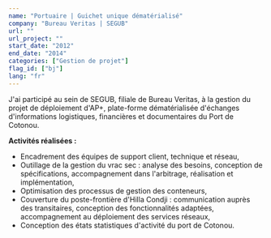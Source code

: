 ```yaml
---
name: "Portuaire | Guichet unique dématérialisé"
company: "Bureau Veritas | SEGUB"
url: ""
url_project: ""
start_date: "2012"
end_date: "2014"
categories: ["Gestion de projet"]
flag_id: ["bj"]
lang: "fr"
---
```

J'ai participé au sein de SEGUB, filiale de Bureau Veritas, à la gestion du projet de déploiement d'AP+, plate-forme dématérialisée d'échanges d'informations logistiques, financières et documentaires du Port de Cotonou.


__**Activités réalisées :**__
* Encadrement des équipes de support client, technique et réseau,
* Outillage de la gestion du vrac sec : analyse des besoins, conception de spécifications, accompagnement dans l'arbitrage, réalisation et implémentation,
* Optimisation des processus de gestion des conteneurs,
* Couverture du poste-frontière d'Hilla Condji : communication auprès des transitaires, conception des fonctionnalités adaptées, accompagnement au déploiement des services réseaux,
* Conception des états statistiques d'activité du port de Cotonou.

